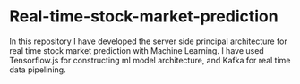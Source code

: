 # Real-time-stock-market-prediction
In this repository I have developed the server side principal architecture for real time stock market prediction with Machine Learning. I have used Tensorflow.js for constructing ml model architecture, and Kafka for real time data pipelining.
